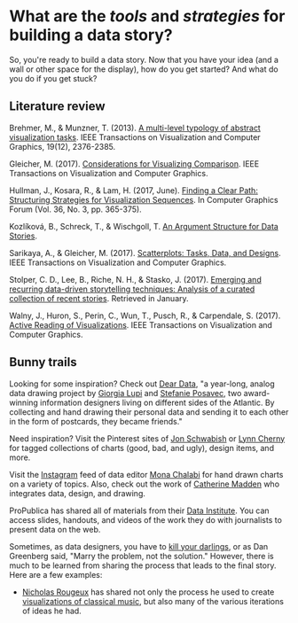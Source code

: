# What are the *tools* and *strategies* for building a data story? #

So, you're ready to build a data story. Now that you have your idea (and a wall or other space for the display), how do you get started? And what do you do if you get stuck?

## Literature review ##
Brehmer, M., & Munzner, T. (2013). [A multi-level typology of abstract visualization tasks](https://www.cs.ubc.ca/labs/imager/tr/2013/MultiLevelTaskTypology/brehmer_infovis13.pdf). IEEE Transactions on Visualization and Computer Graphics, 19(12), 2376-2385.

Gleicher, M. (2017). [Considerations for Visualizing Comparison](https://graphics.cs.wisc.edu/Papers/2018/Gle18/viscomp.pdf). IEEE Transactions on Visualization and Computer Graphics.

Hullman, J., Kosara, R., & Lam, H. (2017, June). [Finding a Clear Path: Structuring Strategies for Visualization Sequences](https://research.tableau.com/sites/default/files/Hullman-EuroVis-2017.pdf). In Computer Graphics Forum (Vol. 36, No. 3, pp. 365-375).

Kozlíková, B., Schreck, T., & Wischgoll, T. [An Argument Structure for Data Stories](https://research.tableau.com/sites/default/files/Kosara-EuroVis-2017.pdf).

Sarikaya, A., & Gleicher, M. (2017). [Scatterplots: Tasks, Data, and Designs](https://graphics.cs.wisc.edu/Papers/2018/SG18/scatterplots-preprint.pdf). IEEE Transactions on Visualization and Computer Graphics.

Stolper, C. D., Lee, B., Riche, N. H., & Stasko, J. (2017). [Emerging and recurring data-driven storytelling techniques: Analysis of a curated collection of recent stories](https://www.microsoft.com/en-us/research/wp-content/uploads/2016/04/MSR-TR-2016-14-Storytelling-Techniques.pdf). Retrieved in January.

Walny, J., Huron, S., Perin, C., Wun, T., Pusch, R., & Carpendale, S. (2017). [Active Reading of Visualizations](http://openaccess.city.ac.uk/18385/1/2018_VIS_activeReading.pdf). IEEE Transactions on Visualization and Computer Graphics.

## Bunny trails ##
Looking for some inspiration? Check out [Dear Data](http://www.dear-data.com/theproject), "a year-long, analog data drawing project by [Giorgia Lupi](https://twitter.com/giorgialupi) and [Stefanie Posavec](https://twitter.com/stefpos), two award-winning information designers living on different sides of the Atlantic. By collecting and hand drawing their personal data and sending it to each other in the form of postcards, they became friends."

Need inspiration? Visit the Pinterest sites of [Jon Schwabish](https://www.pinterest.com/jonschwabish/) or [Lynn Cherny](https://www.pinterest.com/arnicas/) for tagged collections of charts (good, bad, and ugly), design items, and more.

Visit the [Instagram](https://www.instagram.com/monachalabi/) feed of data editor [Mona Chalabi](https://twitter.com/MonaChalabi) for hand drawn charts on a variety of topics. Also, check out the work of [Catherine Madden](https://twitter.com/catmule) who integrates data, design, and drawing.

ProPublica has shared all of materials from their [Data Institute](https://www.propublica.org/nerds/announcing-free-videos-and-training-materials-from-the-propublica-data-institute). You can access slides, handouts, and videos of the work they do with journalists to present data on the web.

Sometimes, as data designers, you have to [kill your darlings](http://www.slate.com/blogs/browbeat/2013/10/18/_kill_your_darlings_writing_advice_what_writer_really_said_to_murder_your.html), or as Dan Greenberg said, "Marry the problem, not the solution." However, there is much to be learned from sharing the process that leads to the final story. Here are a few examples:
* [Nicholas Rougeux](https://twitter.com/rougeux) has shared not only the process he used to create [visualizations of classical music](https://www.c82.net/blog/?id=72), but also many of the various iterations of ideas he had. 
